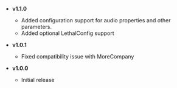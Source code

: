 - **v1.1.0**
    - Added configuration support for audio properties and other parameters.
    - Added optional LethalConfig support

- **v1.0.1**
    - Fixed compatibility issue with MoreCompany

- **v1.0.0**
    - Initial release
